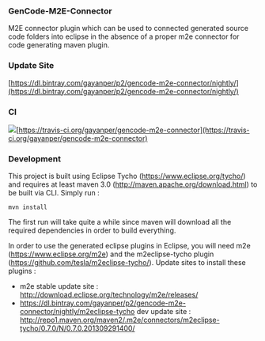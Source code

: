 ### GenCode-M2E-Connector

M2E connector plugin which can be used to connected generated source code folders into eclipse in the absence of a proper m2e connector for code generating maven plugin.

### Update Site

[https://dl.bintray.com/gayanper/p2/gencode-m2e-connector/nightly/](https://dl.bintray.com/gayanper/p2/gencode-m2e-connector/nightly/)



### CI 

![](https://travis-ci.org/gayanper/gencode-m2e-connector.svg?branch=master)[https://travis-ci.org/gayanper/gencode-m2e-connector](https://travis-ci.org/gayanper/gencode-m2e-connector)



### Development

This project is built using Eclipse Tycho (https://www.eclipse.org/tycho/) and requires at least maven 3.0 (http://maven.apache.org/download.html) to be built via CLI. 
Simply run :

    mvn install

The first run will take quite a while since maven will download all the required dependencies in order to build everything.

In order to use the generated eclipse plugins in Eclipse, you will need m2e (https://www.eclipse.org/m2e) 
and the m2eclipse-tycho plugin (https://github.com/tesla/m2eclipse-tycho/). Update sites to install these plugins : 

* m2e stable update site : http://download.eclipse.org/technology/m2e/releases/
* https://dl.bintray.com/gayanper/p2/gencode-m2e-connector/nightly/m2eclipse-tycho dev update site : http://repo1.maven.org/maven2/.m2e/connectors/m2eclipse-tycho/0.7.0/N/0.7.0.201309291400/

